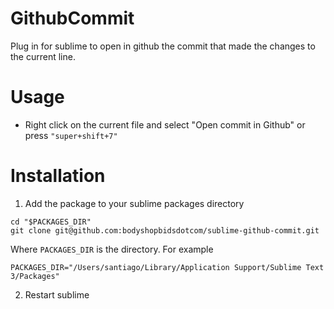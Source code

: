 # GithubCommit
Plug in for sublime to open in github the commit that made the changes to the current line.

# Usage
- Right click on the current file and select "Open commit in Github" or press `"super+shift+7"`

# Installation
1. Add the package to your sublime packages directory
```
cd "$PACKAGES_DIR"
git clone git@github.com:bodyshopbidsdotcom/sublime-github-commit.git
```
Where `PACKAGES_DIR` is the directory. For example
```
PACKAGES_DIR="/Users/santiago/Library/Application Support/Sublime Text 3/Packages"
```

2. Restart sublime
